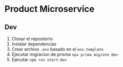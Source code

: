 # Product Microservice

## Dev

1. Clonar el repositorio
2. Instalar dependencias 
3. Crear archivo `.env` basado en el `env.template`
4. Ejecutar migracion de prisma `npx prima migrate dev`
5. Ejecutar `npm run start:dev`